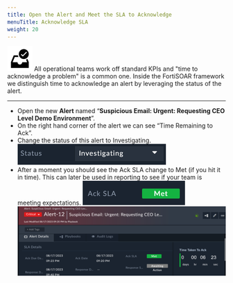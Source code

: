 ```yaml
---
title: Open the Alert and Meet the SLA to Acknowledge
menuTitle: Acknowledge SLA
weight: 20
---
```


![user_complete_icon](check_box.svg)
All operational teams work off standard KPIs and "time to acknowledge a problem" is a common one. Inside the FortiSOAR framework we distinguish time to acknowledge an alert by leveraging the status of the alert.

---

- Open the new **Alert** named “**Suspicious Email: Urgent: Requesting CEO Level Demo Environment**”.
- On the right hand corner of the alert we can see “Time Remaining to Ack”.
- Change the status of this alert to Investigating. ![Status to investigation](investigating.png)
- After a moment you should see the Ack SLA change to Met (if you hit it in time). This can later be used in reporting to see if your team is meeting expectations. ![SLA met](acksla.png)
 ![Alert Detail view](alert8.png)
